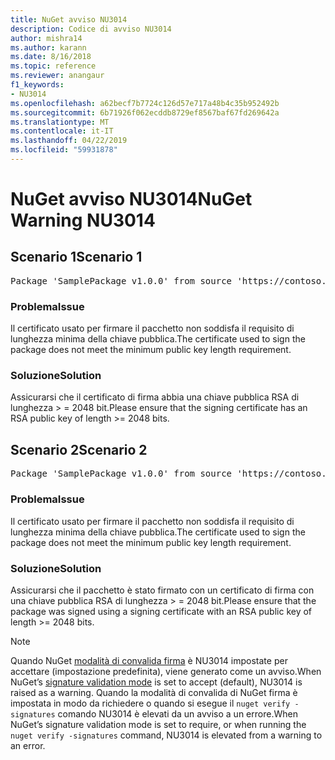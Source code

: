 ```yaml
---
title: NuGet avviso NU3014
description: Codice di avviso NU3014
author: mishra14
ms.author: karann
ms.date: 8/16/2018
ms.topic: reference
ms.reviewer: anangaur
f1_keywords:
- NU3014
ms.openlocfilehash: a62becf7b7724c126d57e717a48b4c35b952492b
ms.sourcegitcommit: 6b71926f062ecddb8729ef8567baf67fd269642a
ms.translationtype: MT
ms.contentlocale: it-IT
ms.lasthandoff: 04/22/2019
ms.locfileid: "59931878"
---
```

# <a name="nuget-warning-nu3014"></a><span data-ttu-id="e99a9-103">NuGet avviso NU3014</span><span class="sxs-lookup"><span data-stu-id="e99a9-103">NuGet Warning NU3014</span></span>

## <a name="scenario-1"></a><span data-ttu-id="e99a9-104">Scenario 1</span><span class="sxs-lookup"><span data-stu-id="e99a9-104">Scenario 1</span></span>

<pre>Package 'SamplePackage v1.0.0' from source 'https://contoso.com/index.json': The signing certificate does not meet a minimum public key length requirement.</pre>

### <a name="issue"></a><span data-ttu-id="e99a9-105">Problema</span><span class="sxs-lookup"><span data-stu-id="e99a9-105">Issue</span></span>

<span data-ttu-id="e99a9-106">Il certificato usato per firmare il pacchetto non soddisfa il requisito di lunghezza minima della chiave pubblica.</span><span class="sxs-lookup"><span data-stu-id="e99a9-106">The certificate used to sign the package does not meet the minimum public key length requirement.</span></span>


### <a name="solution"></a><span data-ttu-id="e99a9-107">Soluzione</span><span class="sxs-lookup"><span data-stu-id="e99a9-107">Solution</span></span>

<span data-ttu-id="e99a9-108">Assicurarsi che il certificato di firma abbia una chiave pubblica RSA di lunghezza > = 2048 bit.</span><span class="sxs-lookup"><span data-stu-id="e99a9-108">Please ensure that the signing certificate has an RSA public key of length >= 2048 bits.</span></span>



## <a name="scenario-2"></a><span data-ttu-id="e99a9-109">Scenario 2</span><span class="sxs-lookup"><span data-stu-id="e99a9-109">Scenario 2</span></span>

<pre>Package 'SamplePackage v1.0.0' from source 'https://contoso.com/index.json': The primary signature's certificate does not meet a minimum public key length requirement.</pre>

### <a name="issue"></a><span data-ttu-id="e99a9-110">Problema</span><span class="sxs-lookup"><span data-stu-id="e99a9-110">Issue</span></span>

<span data-ttu-id="e99a9-111">Il certificato usato per firmare il pacchetto non soddisfa il requisito di lunghezza minima della chiave pubblica.</span><span class="sxs-lookup"><span data-stu-id="e99a9-111">The certificate used to sign the package does not meet the minimum public key length requirement.</span></span>


### <a name="solution"></a><span data-ttu-id="e99a9-112">Soluzione</span><span class="sxs-lookup"><span data-stu-id="e99a9-112">Solution</span></span>

<span data-ttu-id="e99a9-113">Assicurarsi che il pacchetto è stato firmato con un certificato di firma con una chiave pubblica RSA di lunghezza > = 2048 bit.</span><span class="sxs-lookup"><span data-stu-id="e99a9-113">Please ensure that the package was signed using a signing certificate with an RSA public key of length >= 2048 bits.</span></span>


> [!Note]
> <span data-ttu-id="e99a9-114">Quando NuGet [modalità di convalida firma](https://docs.microsoft.com/en-us/nuget/consume-packages/installing-signed-packages#configure-package-signature-requirements) è NU3014 impostate per accettare (impostazione predefinita), viene generato come un avviso.</span><span class="sxs-lookup"><span data-stu-id="e99a9-114">When NuGet’s [signature validation mode](https://docs.microsoft.com/en-us/nuget/consume-packages/installing-signed-packages#configure-package-signature-requirements) is set to accept (default), NU3014 is raised as a warning.</span></span> <span data-ttu-id="e99a9-115">Quando la modalità di convalida di NuGet firma è impostata in modo da richiedere o quando si esegue il `nuget verify -signatures` comando NU3014 è elevati da un avviso a un errore.</span><span class="sxs-lookup"><span data-stu-id="e99a9-115">When NuGet’s signature validation mode is set to require, or when running the `nuget verify -signatures` command, NU3014 is elevated from a warning to an error.</span></span> 
